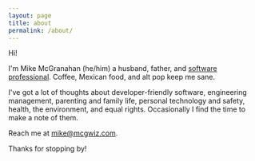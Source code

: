 ```yaml
---
layout: page
title: about
permalink: /about/
---
```


Hi!

I'm Mike McGranahan (he/him) a husband, father, and <a href="https://mcgwiz.com">software professional</a>. Coffee, Mexican food, and alt pop keep me sane.

I've got a lot of thoughts about developer-friendly software, engineering management, parenting and family life, personal technology and safety, health, the environment, and equal rights. Occasionally I find the time to make a note of them.

Reach me at mike@mcgwiz.com.

Thanks for stopping by!

